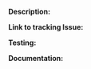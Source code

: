 **Description:** <Describe what has changed.>
<!--Ex. Fixing a bug - Describe the bug and how this fixes the issue.
Ex. Adding a feature - Explain what this achieves.-->

**Link to tracking Issue:** <Issue number if applicable>

**Testing:** <Describe what testing was performed and which tests were added.>

**Documentation:** <Describe the documentation added.>
